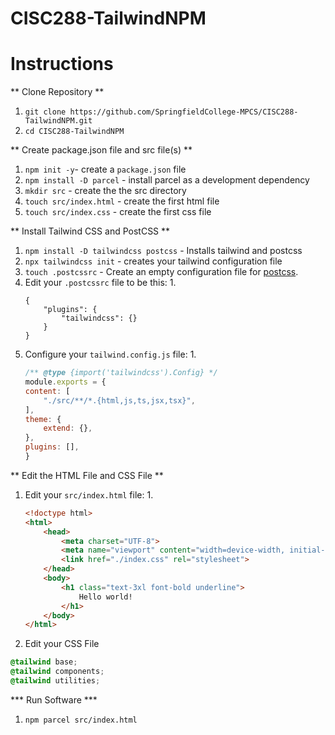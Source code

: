 # CISC288-TailwindNPM


# Instructions

** Clone Repository **

1. `git clone https://github.com/SpringfieldCollege-MPCS/CISC288-TailwindNPM.git`
2. `cd CISC288-TailwindNPM`

** Create package.json file and src file(s) **

1. `npm init -y`- create a `package.json` file
2. `npm install -D parcel` - install parcel as a development dependency
3. `mkdir src` - create the the src directory
4. `touch src/index.html` - create the first html file
4. `touch src/index.css` - create the first css file

** Install Tailwind CSS and PostCSS **

1. `npm install -D tailwindcss postcss` - Installs tailwind and postcss
2. `npx tailwindcss init` - creates your tailwind configuration file
3. `touch .postcssrc` - Create an empty configuration file for [postcss](https://postcss.org/).
4. Edit your `.postcssrc` file to be this:
    1. 
    ```
    {
        "plugins": {
            "tailwindcss": {}
        }
    }
    ```
5. Configure your `tailwind.config.js` file:
    1. 
    ```javascript
    /** @type {import('tailwindcss').Config} */
    module.exports = {
    content: [
        "./src/**/*.{html,js,ts,jsx,tsx}",
    ],
    theme: {
        extend: {},
    },
    plugins: [],
    }
    ```

** Edit the HTML File and CSS File **

1. Edit your `src/index.html` file:
    1. 

    ```html
    <!doctype html>
    <html>
        <head>
            <meta charset="UTF-8">
            <meta name="viewport" content="width=device-width, initial-scale=1.0">
            <link href="./index.css" rel="stylesheet">
        </head>
        <body>
            <h1 class="text-3xl font-bold underline">
                Hello world!
            </h1>
        </body>
    </html>
    ```
2. Edit your CSS File

```css
@tailwind base;
@tailwind components;
@tailwind utilities;
```

*** Run Software ***

1. `npm parcel src/index.html`